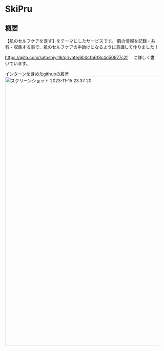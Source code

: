 # SkiPru
## 概要
【肌のセルフケアを促す】をテーマにしたサービスです。
肌の情報を記録・共有・収集する事で、肌のセルフケアの手助けになるように意識して作りました！

https://qiita.com/satoshiyr16/private/6b0cfb6f8c4d50977c2f
　に詳しく書いています。

インターンを含めたgithubの履歴
 <img width="881" alt="スクリーンショット 2023-11-15 23 37 20" src="https://github.com/satoshiyr16/Ski-Pru-Portfolio/assets/117070531/3b3ce657-0770-4b46-be37-dfc43bef52bf">

